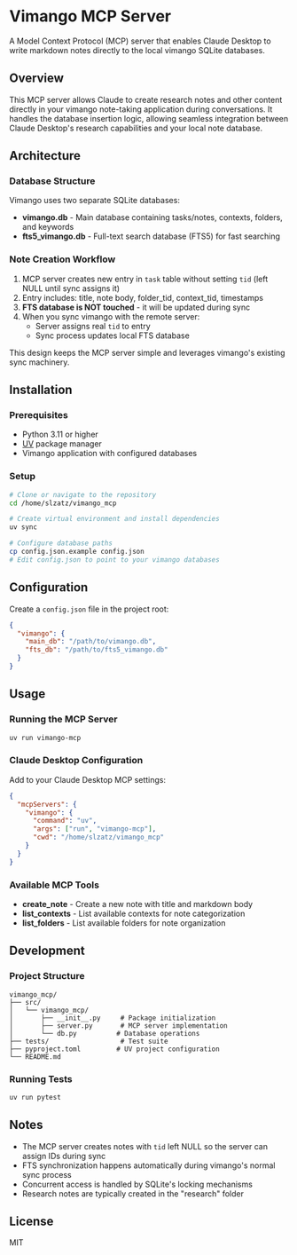 # Vimango MCP Server

A Model Context Protocol (MCP) server that enables Claude Desktop to write markdown notes directly to the local vimango SQLite databases.

## Overview

This MCP server allows Claude to create research notes and other content directly in your vimango note-taking application during conversations. It handles the database insertion logic, allowing seamless integration between Claude Desktop's research capabilities and your local note database.

## Architecture

### Database Structure

Vimango uses two separate SQLite databases:
- **vimango.db** - Main database containing tasks/notes, contexts, folders, and keywords
- **fts5_vimango.db** - Full-text search database (FTS5) for fast searching

### Note Creation Workflow

1. MCP server creates new entry in `task` table without setting `tid` (left NULL until sync assigns it)
2. Entry includes: title, note body, folder_tid, context_tid, timestamps
3. **FTS database is NOT touched** - it will be updated during sync
4. When you sync vimango with the remote server:
   - Server assigns real `tid` to entry
   - Sync process updates local FTS database

This design keeps the MCP server simple and leverages vimango's existing sync machinery.

## Installation

### Prerequisites

- Python 3.11 or higher
- [UV](https://github.com/astral-sh/uv) package manager
- Vimango application with configured databases

### Setup

```bash
# Clone or navigate to the repository
cd /home/slzatz/vimango_mcp

# Create virtual environment and install dependencies
uv sync

# Configure database paths
cp config.json.example config.json
# Edit config.json to point to your vimango databases
```

## Configuration

Create a `config.json` file in the project root:

```json
{
  "vimango": {
    "main_db": "/path/to/vimango.db",
    "fts_db": "/path/to/fts5_vimango.db"
  }
}
```

## Usage

### Running the MCP Server

```bash
uv run vimango-mcp
```

### Claude Desktop Configuration

Add to your Claude Desktop MCP settings:

```json
{
  "mcpServers": {
    "vimango": {
      "command": "uv",
      "args": ["run", "vimango-mcp"],
      "cwd": "/home/slzatz/vimango_mcp"
    }
  }
}
```

### Available MCP Tools

- **create_note** - Create a new note with title and markdown body
- **list_contexts** - List available contexts for note categorization
- **list_folders** - List available folders for note organization

## Development

### Project Structure

```
vimango_mcp/
├── src/
│   └── vimango_mcp/
│       ├── __init__.py     # Package initialization
│       ├── server.py       # MCP server implementation
│       └── db.py          # Database operations
├── tests/                  # Test suite
├── pyproject.toml         # UV project configuration
└── README.md
```

### Running Tests

```bash
uv run pytest
```

## Notes

- The MCP server creates notes with `tid` left NULL so the server can assign IDs during sync
- FTS synchronization happens automatically during vimango's normal sync process
- Concurrent access is handled by SQLite's locking mechanisms
- Research notes are typically created in the "research" folder

## License

MIT
